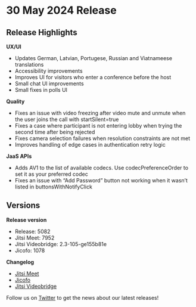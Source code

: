 # 30 May 2024 Release

## Release Highlights

**UX/UI**

* Updates German, Latvian, Portugese, Russian and Viatnameese translations
* Accessibility improvements
* Improves UI for visitors who enter a conference before the host
* Small chat UI improvements
* Small fixes in polls UI

**Quality**

* Fixes an issue with video freezing after video mute and unmute when the user joins the call with startSilent=true
* Fixes a case where participant is not entering lobby when trying the second time after being rejected
* Fixes camera selection failures when resolution constraints are not met
* Improves handling of edge cases in authentication retry logic

**JaaS APIs**

* Adds AV1 to the list of available codecs. Use codecPreferenceOrder to set it as your preferred codec
* Fixes an issue with “Add Password” button not working when it wasn’t listed in buttonsWithNotifyClick

## Versions

**Release version**

* Release: 5082
* Jitsi Meet: 7952
* Jitsi Videobridge: 2.3-105-ge155b81e
* Jicofo: 1078

**Changelog**

* [Jitsi Meet](https://github.com/jitsi/jitsi-meet/compare/release-7874...release-7952)
* [Jicofo](https://github.com/jitsi/jicofo/compare/1075...1078)
* [Jitsi Videobridge](https://github.com/jitsi/jitsi-videobridge/compare/64f9f34f...e155b81e)

Follow us on [Twitter](https://twitter.com/JaaSOfficial) to get the news about our latest releases!
